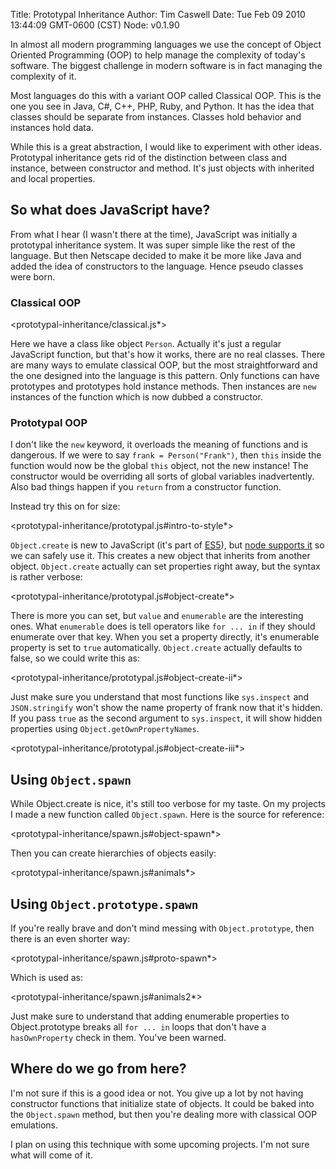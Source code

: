 Title: Prototypal Inheritance
Author: Tim Caswell
Date: Tue Feb 09 2010 13:44:09 GMT-0600 (CST)
Node: v0.1.90

In almost all modern programming languages we use the concept of Object Oriented Programming (OOP) to help manage the complexity of today's software.  The biggest challenge in modern software is in fact managing the complexity of it.

Most languages do this with a variant OOP called Classical OOP.  This is the one you see in Java, C#, C++, PHP, Ruby, and Python.  It has the idea that classes should be separate from instances.  Classes hold behavior and instances hold data.

While this is a great abstraction, I would like to experiment with other ideas.  Prototypal inheritance gets rid of the distinction between class and instance, between constructor and method.  It's just objects with inherited and local properties.

## So what does JavaScript have? ##

From what I hear (I wasn't there at the time), JavaScript was initially a prototypal inheritance system.  It was super simple like the rest of the language.  But then Netscape decided to make it be more like Java and added the idea of constructors to the language. Hence pseudo classes were born.

### Classical OOP

<prototypal-inheritance/classical.js*>

Here we have a class like object `Person`.  Actually it's just a regular JavaScript function, but that's how it works, there are no real classes.  There are many ways to emulate classical OOP, but the most straightforward and the one designed into the language is this pattern.  Only functions can have prototypes and prototypes hold instance methods.  Then instances are `new` instances of the function which is now dubbed a constructor.

### Prototypal OOP

I don't like the `new` keyword, it overloads the meaning of functions and is dangerous.  If we were to say `frank = Person("Frank")`, then `this` inside the function would now be the global `this` object, not the new instance! The constructor would be overriding all sorts of global variables inadvertently.  Also bad things happen if you `return` from a constructor function.

Instead try this on for size:

<prototypal-inheritance/prototypal.js#intro-to-style*>

`Object.create` is new to JavaScript (it's part of [ES5]), but [node supports it][] so we can safely use it.  This creates a new object that inherits from another object.  `Object.create` actually can set properties right away, but the syntax is rather verbose:

<prototypal-inheritance/prototypal.js#object-create*>

There is more you can set, but `value` and `enumerable` are the interesting ones.  What `enumerable` does is tell operators like `for ... in` if they should enumerate over that key.  When you set a property directly, it's enumerable property is set to `true` automatically.  `Object.create` actually defaults to false, so we could write this as:

<prototypal-inheritance/prototypal.js#object-create-ii*>

Just make sure you understand that most functions like `sys.inspect` and `JSON.stringify` won't show the name property of frank now that it's hidden.  If you pass `true` as the second argument to `sys.inspect`, it will show hidden properties using `Object.getOwnPropertyNames`.

<prototypal-inheritance/prototypal.js#object-create-iii*>

## Using `Object.spawn`

While Object.create is nice, it's still too verbose for my taste.  On my projects I made a new function called `Object.spawn`.  Here is the source for reference:

<prototypal-inheritance/spawn.js#object-spawn*>

Then you can create hierarchies of objects easily:

<prototypal-inheritance/spawn.js#animals*>

## Using `Object.prototype.spawn`

If you're really brave and don't mind messing with `Object.prototype`, then there is an even shorter way:

<prototypal-inheritance/spawn.js#proto-spawn*>

Which is used as:

<prototypal-inheritance/spawn.js#animals2*>

Just make sure to understand that adding enumerable properties to Object.prototype breaks all `for ... in` loops that don't have a `hasOwnProperty` check in them.  You've been warned.

## Where do we go from here?

I'm not sure if this is a good idea or not.  You give up a lot by not having constructor functions that initialize state of objects.  It could be baked into the `Object.spawn` method, but then you're dealing more with classical OOP emulations.

I plan on using this technique with some upcoming projects. I'm not sure what will come of it.

[node supports it]: http://wiki.github.com/ry/node/ecma-5mozilla-features-implemented-in-v8
[ES5]: http://www.ecma-international.org/publications/standards/Ecma-262.htm